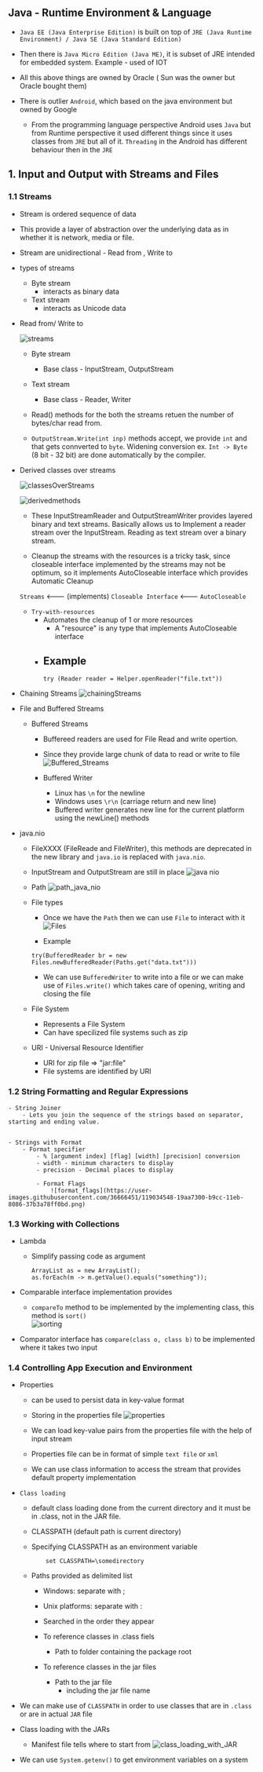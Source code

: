 ## Java - Runtime Environment & Language 
 
 - `Java EE (Java Enterprise Edition)` is built on top of `JRE (Java Runtime Environment) / Java SE (Java Standard Edition)` 

- Then there is `Java Micro Edition (Java ME)`, it is subset of JRE intended for embedded system. Example - used of IOT 

- All this above things are owned by Oracle ( Sun was the owner but Oracle bought them)

- There is outlier `Android`, which based on the java environment but owned by Google
    - From the programming language perspective Android uses `Java` but from Runtime perspective it used different things since it uses classes from `JRE` but all of it. `Threading` in the Android has different behaviour then in the `JRE`


## 1. Input and Output with Streams and Files

### 1.1 Streams 

- Stream is ordered sequence of data
- This provide a layer of abstraction over the underlying data as in whether it is network, media or file.
- Stream are unidirectional - Read from , Write to

- types of streams
    - Byte stream
        - interacts as binary data
    - Text stream
        - interacts as Unicode data 

- Read from/ Write to
    
    ![streams](https://user-images.githubusercontent.com/36666451/118318386-f2a8f880-b516-11eb-8228-8b4ca932e055.png)
    - Byte stream
        - Base class - InputStream, OutputStream
    - Text stream 
        - Base class - Reader, Writer

    - Read() methods for the both the streams retuen the number of bytes/char read from. 

    - `OutputStream.Write(int inp)` methods accept, we provide `int` and that gets connverted to `byte`.
    Widening conversion ex. `Int -> Byte` (8 bit - 32 bit) are done automatically by the compiler. 


- Derived classes over streams

    ![classesOverStreams](https://user-images.githubusercontent.com/36666451/118318935-b32edc00-b517-11eb-80fb-816b72fdebef.png)

    ![derivedmethods](https://user-images.githubusercontent.com/36666451/118319389-508a1000-b518-11eb-875e-0bab78c5327e.png)

    - These InputStreamReader and OutputStreamWriter provides layered binary and text streams. Basically allows us to Implement a reader stream over the InputStream. Reading as text stream over a binary stream. 

    - Cleanup the streams with the resources is a tricky task, since closeable interface implemented by the streams may not be optimum, so it implements AutoCloseable interface which provides Automatic Cleanup 

    `Streams` <--- (implements) `Closeable Interface` <--- `AutoCloseable`

    - `Try-with-resources`
        - Automates the cleanup of 1 or more resources
            - A "resource" is any type that implements AutoCloseable interface
        - Example 
            - 
            ```
            try (Reader reader = Helper.openReader("file.txt"))
            ```
    
- Chaining Streams 
![chainingStreams](https://user-images.githubusercontent.com/36666451/118376874-40416600-b5e8-11eb-8234-6c5f26d8b14c.png)


- File and Buffered Streams

    - Buffered Streams
        - Buffereed readers are used for File Read and write opertion.
        - Since they provide large chunk of data to read or write to file
        ![Buffered_Streams](https://user-images.githubusercontent.com/36666451/118377003-f86f0e80-b5e8-11eb-90fb-568cb2f78c4d.png)

        - Buffered Writer
            - Linux has `\n`  for the newline
            - Windows uses `\r\n` (carriage return and new line)
            - Buffered writer generates new line for the current platform using the newLine() methods  

- java.nio
    - FileXXXX (FileReade and FileWriter), this methods are deprecated in the new library and `java.io` is replaced with `java.nio`. 
    - InputStream and OutputStream are still in place
    ![java nio](https://user-images.githubusercontent.com/36666451/118387522-8aeccd80-b63c-11eb-88d8-98d552acb63b.png)

    - Path
    ![path_java_nio](https://user-images.githubusercontent.com/36666451/118387686-66452580-b63d-11eb-8e7f-4b6c8fc43b49.png)

    - File types
        - Once we have the `Path` then we can use `File` to interact with it
        ![Files](https://user-images.githubusercontent.com/36666451/118387695-72c97e00-b63d-11eb-95ac-8c95eec59216.png)

        - Example
        ```
        try(BufferedReader br = new Files.newBufferedReader(Paths.get("data.txt")))
        ```
        - We can use `BufferedWriter` to write into a file or we can make use of `Files.write()` which takes care of opening, writing and closing the file

    - File System 
        - Represents a File System 
        - Can have specilized file systems such as zip

    - URI - Universal Resource Identifier
        - URI for zip file => "jar:file"
        - File systems are identified by URI


### 1.2 String Formatting and Regular Expressions 

    - String Joiner 
        - Lets you join the sequence of the strings based on separator, starting and ending value.

    
    - Strings with Format
        - Format specifier  
            - % [argument index] [flag] [width] [precision] conversion
            - width - minimum characters to display
            - precision - Decimal places to display

            - Format Flags
                ![format_flags](https://user-images.githubusercontent.com/36666451/119034548-19aa7300-b9cc-11eb-8086-37b3a78ff0bd.png)


### 1.3 Working with Collections

- Lambda
    - Simplify passing code as argument
        ```
        ArrayList as = new ArrayList();
        as.forEach(m -> m.getValue().equals("something"));

        ```


- Comparable interface implementation provides 
    - `compareTo` method to be implemented by the implementing class, this method is `sort()`        
        ![sorting](https://user-images.githubusercontent.com/36666451/119545156-1fc79780-bdb0-11eb-82a3-2b93e5aff1a8.png)


- Comparator interface has `compare(class o, class b)` to be implemented where it takes two input


### 1.4 Controlling App Execution and Environment

- Properties 
    - can be used to persist data in key-value format

    - Storing in the properties file
        ![properties](https://user-images.githubusercontent.com/36666451/121069593-48f21a00-c7eb-11eb-8cf4-47ddaedc1fe5.png)

    - We can load key-value pairs from the properties file with the help of input stream

    - Properties file can be in format of simple `text file` or `xml`

    - We can use class information to access the stream that provides default property implementation

- `Class loading`
    - default class loading done from the current directory and it must be in .class, not in the JAR file.
    - CLASSPATH (default path is current directory)
    - Specifying CLASSPATH as an environment variable 
        ```
            set CLASSPATH=\somedirectory
        ```

    - Paths provided as delimited list
        - Windows: separate with ;
        - Unix platforms: separate with : 
        - Searched in the order they appear

        - To reference classes in .class fiels
            - Path to folder containing the package root
        - To reference classes in the jar files
            - Path to the jar file
                - including the jar file name
    
- We can make use of `CLASSPATH` in order to use classes that are in `.class` or are in actual `JAR` file 

- Class loading with the JARs
    - Manifest file tells where to start from 
    ![class_loading_with_JAR](https://user-images.githubusercontent.com/36666451/121082504-d0e02000-c7fb-11eb-97a4-c509412779ec.png)


- We can use `System.getenv()` to get environment variables on a system

